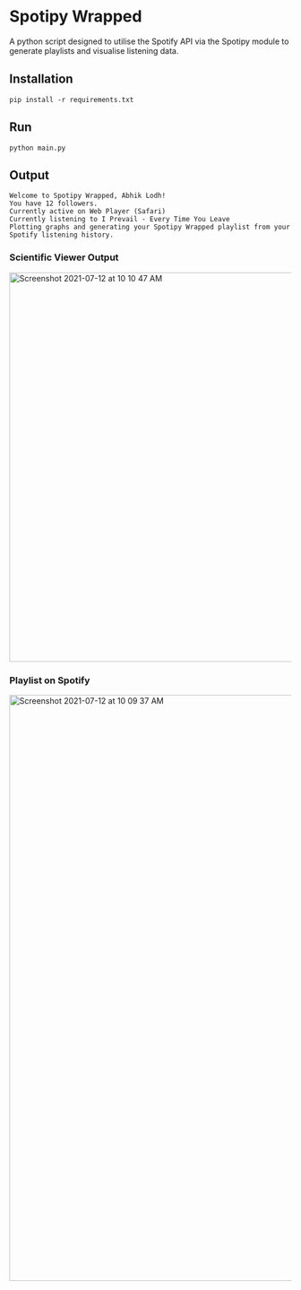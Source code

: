 # Spotipy Wrapped
A python script designed to utilise the Spotify API via the Spotipy module to generate playlists and visualise listening data.

## Installation
`pip install -r requirements.txt`
 
 ## Run
 `python main.py`
 
 ## Output
 `Welcome to Spotipy Wrapped, Abhik Lodh!`<br>
  `You have 12 followers.`<br>
  `Currently active on Web Player (Safari)`<br>
  `Currently listening to I Prevail - Every Time You Leave`<br>
  `Plotting graphs and generating your Spotipy Wrapped playlist from your Spotify listening history.`<br>
  
### Scientific Viewer Output
  <img width="695" alt="Screenshot 2021-07-12 at 10 10 47 AM" src="https://user-images.githubusercontent.com/8018018/125232187-ba951a80-e2f9-11eb-9f10-45beff7bef23.png">
<h3> Playlist on Spotify</h3>
<img width="1046" alt="Screenshot 2021-07-12 at 10 09 37 AM" src="https://user-images.githubusercontent.com/8018018/125232283-e7493200-e2f9-11eb-81a1-e865393d95bc.png">
